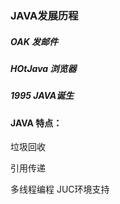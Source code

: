 ### JAVA发展历程

##### OAK 发邮件

##### HOtJava 浏览器

##### 1995 JAVA诞生



#### JAVA 特点：
垃圾回收

引用传递

多线程编程  JUC环境支持